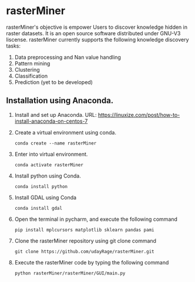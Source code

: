 # rasterMiner

   rasterMiner's objective is empower Users to discover knowledge hidden in raster datasets.
   It is an open source software distributed under GNU-V3 liscense.
   rasterMiner currently supports the following knowledge discovery tasks:
   
   1. Data preprocessing and Nan value handling
   2. Pattern mining
   3. Clustering
   4. Classification
   5. Prediction (yet to be developed)
   
   
## Installation using Anaconda.

1. Install and set up Anaconda. URL:   https://linuxize.com/post/how-to-install-anaconda-on-centos-7
2. Create a virtual environment using conda.

       conda create --name rasterMiner
     
3. Enter into virtual environment. 

       conda activate rasterMiner
     
4. Install python using Conda.  

       conda install python
 
5. Install GDAL using Conda

       conda install gdal
         
6. Open the terminal in pycharm, and execute the following command

       pip install mplcursors matplotlib sklearn pandas pami
         
7. Clone the rasterMiner repository using git clone command

       git clone https://github.com/udayRage/rasterMiner.git

8. Execute the rasterMiner code by typing the following command

       python rasterMiner/rasterMiner/GUI/main.py
          
     
          
